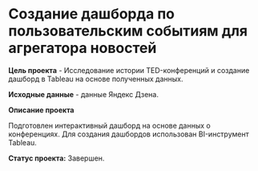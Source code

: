 # Создание дашборда по пользовательским событиям для агрегатора новостей

<b>Цель  проекта</b> -  Исследование истории TED-конференций и создание дашборд в Tableau на основе полученных данных.

<b>Исходные данные</b> - данные Яндекс Дзена.

**Описание проекта**

Подготовлен интерактивный дашборд на основе данных о конференциях. Для создания дашбордов использован BI-инструмент Tableau.

**Статус проекта:** Завершен.
